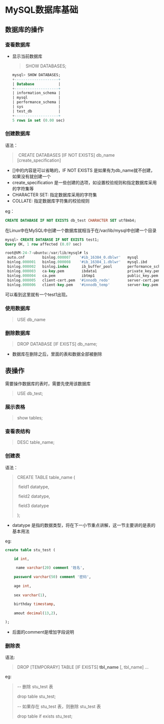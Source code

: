 # MySQL数据库基础



## 数据库的操作



### 查看数据库

* 显示当前数据库

  > ​	SHOW DATABASES;	

  ```sql
  mysql> SHOW DATABASES;
  +--------------------+
  | Database           |
  +--------------------+
  | information_schema |
  | mysql              |
  | performance_schema |
  | sys                |
  | test_db            |
  +--------------------+
  5 rows in set (0.00 sec)
  ```

### 创建数据库

语法：

> ​	CREATE DATABASES [IF NOT EXISTS] db_name [create_specification]

* []中的内容是可以省略的，IF NOT EXISTS 是如果有为db_name就不创建，如果没有就创建一个
* create_specification 是一些创建的选项，如设置校验规则和指定数据库采用的字符集等
* CHARACTER SET: 指定数据库采用的字符集
* COLLATE: 指定数据库字符集的校验规则

eg：
```sql
CREATE DATABASE IF NOT EXISTS db_test CHARACTER SET utf8mb4;
```

在Linux中在MySQL中创建一个数据库就相当于在/var/lib/mysql中创建一个目录

```sql
mysql> CREATE DATABASE IF NOT EXISTS test1;
Query OK, 1 row affected (0.07 sec)
```

```sql
root@VM-24-7-ubuntu:/var/lib/mysql# ls
 auto.cnf        binlog.000007    '#ib_16384_0.dblwr'   mysql                sys
 binlog.000001   binlog.000008    '#ib_16384_1.dblwr'   mysql.ibd            test1
 binlog.000002   binlog.index      ib_buffer_pool       performance_schema   test_db
 binlog.000003   ca-key.pem        ibdata1              private_key.pem      undo_001
 binlog.000004   ca.pem            ibtmp1               public_key.pem       undo_002
 binlog.000005   client-cert.pem  '#innodb_redo'        server-cert.pem
 binlog.000006   client-key.pem   '#innodb_temp'        server-key.pem

```

可以看到这里就有一个test1出现。

### 使用数据库

> USE db_name

### 删除数据库

> DROP DATABASE [IF EXISTS] db_name;

* 数据库在删除之后，里面的表和数据全部被删除

## 表操作

需要操作数据库的表时，需要先使用该数据库

> USE db_test;

### 展示表格

> show tables;

### 查看表结构

> DESC table_name;

### 创建表

语法：

>CREATE TABLE table_name ( 
>
>​		field1 datatype, 
>
>​		field2 datatype, 
>
>​		field3 datatype 
>
>);

* datatype 是指的数据类型，将在下一小节重点讲解，这一节主要讲的是表的基本用法

eg:

```sql
create table stu_test (  

	id int,  
    
     name varchar(20) comment '姓名',  
    
	password varchar(50) comment '密码',  
    
	age int,  
    
	sex varchar(1),  
    
	birthday timestamp,  
    
	amout decimal(13,2),  

);
```



* 后面的comment是增加字段说明

### 删除表

语法:

> DROP [TEMPORARY] TABLE [IF EXISTS] **tbl_name** [, tbl_name] ...

eg:
>-- 删除 stu_test 表
>
>drop table stu_test;
>
>-- 如果存在 stu_test 表，则删除 stu_test 表
>
>drop table if exists stu_test;
